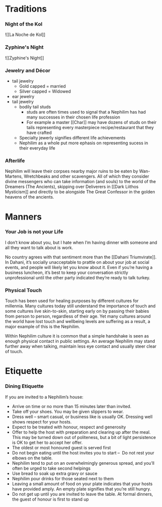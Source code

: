# Traditions
### Night of the Kol
![[La Noche de Kol]]
### Zyphine's Night
![[Zyphine's Night]]

### Jewelry and Décor
- tail jewelry
	- Gold capped = married
	- Silver capped = Widowed
- ear jewelry
- tail jewelry
	- bodily tail studs
		- studs are often times used to signal that a Nephilim has had many successes in their chosen life profession
		- For example a master [[Char]] may have dozens of studs on their tails representing every masterpiece recipe/restaurant that they have crafted
	- Specialty jewerly signifies different life achievements
	- Nephilim as a whole put more ephasis on representing sucess in their everyday life

### Afterlife
Nephilim will leave their corpses nearby major ruins to be eaten by Wan-Martens, Wretchbeaks and other scavengers. All of which they consider divine messengers who can take information (and souls) to the world of the Dreamers (The Ancients), skipping over Deliverers in [[Dark Liithos Mysticism]] and directly to be alongside The Great Confessor in the golden heavens of the ancients.

# Manners
### Your Job is not your Life
I don’t know about you, but I hate when I’m having dinner with someone and all they want to talk about is work.

No country agrees with that sentiment more than the [[Dahani Triumvirate]]. In Dahani, it’s socially unacceptable to prattle on about your job at social events, and people will likely let you know about it. Even if you’re having a business luncheon, it’s best to keep your conversation strictly unprofessional until the other party indicated they’re ready to talk turkey.

### Physical Touch
Touch has been used for healing purposes by different cultures for millennia. Many cultures today still understand the importance of touch and some cultures live skin-to-skin, starting early on by passing their babies from person to person, regardless of their age. Yet many cultures around the world have lost touch and wellbeing levels are suffering as a result, a major example of this is the Nephilim.

Within Nephilim culture it is common that a simple handshake is seen as enough physical contact in public settings. An average Nephilim may stand further away when talking, maintain less eye contact and usually steer clear of touch.

# Etiquette
### Dining Etiquette
If you are invited to a Nephilim’s house:

-   Arrive on time or no more than 15 minutes later than invited.
-   Take off your shoes. You may be given slippers to wear.
-   Dress well – smart casual, or business like is usually OK. Dressing well shows respect for your hosts.
-   Expect to be treated with honour, respect and generosity
-   Offer to help the host with preparation and clearing up after the meal. This may be turned down out of politeness, but a bit of light persistence is OK to get her to accept her offer.
-   The oldest or most honoured guest is served first
-   Do not begin eating until the host invites you to start –  Do not rest your elbows on the table.
-   Nephilim tend to put on an overwhelmingly generous spread, and you’ll often be urged to take second helpings
-   Use bread to soak up extra gravy or sauce
-   Nephilim pour drinks for those seated next to them
-   Leaving a small amount of food on your plate indicates that your hosts have provided amply. An empty plate signifies that you’re still hungry.
-   Do not get up until you are invited to leave the table. At formal dinners, the guest of honour is first to stand up